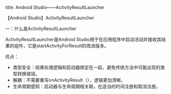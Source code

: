 title: Android Studio——ActivityResultLauncher



【Android Studio】ActivityResultLauncher

一：什么是ActivityResultLauncher

ActivityResultLauncher是Android Studio用于在应用程序中启动活动并接收其结果的组件，它是startActivityForResult的改进版本。

优点：

- 类型安全：结果处理逻辑和启动器绑定在一起，避免传统方法中可能出现的类型转换错误。
- 解耦：不需要重写onActivityResult（），逻辑更加清晰。
- 生命周期感知：启动器与生命周期相关联，在适当的时间注册和取消注册。